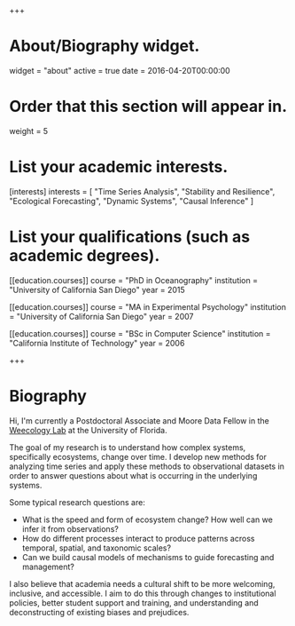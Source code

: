 +++
# About/Biography widget.
widget = "about"
active = true
date = 2016-04-20T00:00:00

# Order that this section will appear in.
weight = 5

# List your academic interests.
[interests]
  interests = [
    "Time Series Analysis",
    "Stability and Resilience", 
    "Ecological Forecasting",
    "Dynamic Systems", 
    "Causal Inference"
  ]

# List your qualifications (such as academic degrees).
[[education.courses]]
  course = "PhD in Oceanography"
  institution = "University of California San Diego"
  year = 2015

[[education.courses]]
  course = "MA in Experimental Psychology"
  institution = "University of California San Diego"
  year = 2007

[[education.courses]]
  course = "BSc in Computer Science"
  institution = "California Institute of Technology"
  year = 2006
 
+++

# Biography

Hi, I'm currently a Postdoctoral Associate and Moore Data Fellow in the [Weecology Lab](https://weecology.org) at the University of Florida.

The goal of my research is to understand how complex systems, specifically ecosystems, change over time. I develop new methods for analyzing time series and apply these methods to observational datasets in order to answer questions about what is occurring in the underlying systems.

Some typical research questions are:

* What is the speed and form of ecosystem change? How well can we infer it from observations?
* How do different processes interact to produce patterns across temporal, spatial, and taxonomic scales?
* Can we build causal models of mechanisms to guide forecasting and management?

I also believe that academia needs a cultural shift to be more welcoming, inclusive, and accessible. I aim to do this through changes to institutional policies, better student support and training, and understanding and deconstructing of existing biases and prejudices.